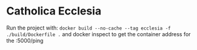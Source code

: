 # Catholica Ecclesia

Run the project with:
`docker build --no-cache --tag ecclesia -f ./build/Dockerfile .`
and docker inspect to get the container address for the <containerAddr>:5000/ping
